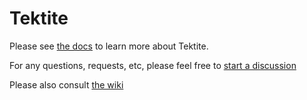 # Tektite

Please see [the docs](http://www.tektitedb.com) to learn more about Tektite.

For any questions, requests, etc, please feel free to [start a discussion](https://github.com/spirit-labs/tektite/discussions)

Please also consult [the wiki](https://github.com/spirit-labs/tektite/wiki)

